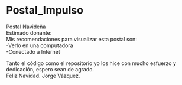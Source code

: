 # Postal_Impulso
Postal Navideña
<br/>
Estimado donante:
<br/>
Mis recomendaciones para visualizar esta postal son:
<br/>
-Verlo en una computadora
<br/>
-Conectado a Internet

Tanto el código como el repositorio yo los hice con mucho esfuerzo y dedicación, espero sean de agrado.
<br/>
Feliz Navidad.
Jorge Vázquez.
